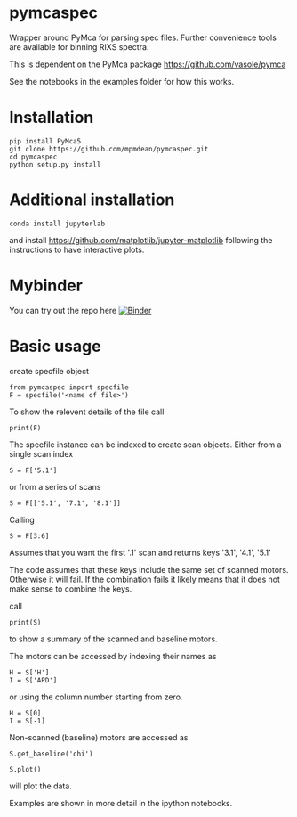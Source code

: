 # pymcaspec
Wrapper around PyMca for parsing spec files. Further convenience tools are available for binning RIXS spectra. 

This is dependent on the PyMca package
https://github.com/vasole/pymca

See the notebooks in the examples folder for how this works.

# Installation
```
pip install PyMca5  
git clone https://github.com/mpmdean/pymcaspec.git  
cd pymcaspec  
python setup.py install
``` 
# Additional installation
```
conda install jupyterlab
```
and install https://github.com/matplotlib/jupyter-matplotlib following the instructions to have interactive plots.  

# Mybinder
You can try out the repo here
[![Binder](https://mybinder.org/badge_logo.svg)](https://mybinder.org/v2/gh/mpmdean/pymcaspec/master)

# Basic usage 
create specfile object  
```
from pymcaspec import specfile
F = specfile('<name of file>')
```

To show the relevent details of the file call  
```
print(F)
```

The specfile instance can be indexed to create scan objects. Either from a single scan index  
```
S = F['5.1']  
```
or from a series of scans 
```
S = F[['5.1', '7.1', '8.1']]
```

Calling  
```
S = F[3:6]  
```
Assumes that you want the first '.1' scan and returns keys '3.1', '4.1', '5.1'

The code assumes that these keys include the same set of scanned motors. Otherwise it will fail. If the combination fails it likely means that it does not make sense to combine the keys. 

call  
```
print(S)  
```
to show a summary of the scanned and baseline motors. 

The motors can be accessed by indexing their names as   
```
H = S['H']  
I = S['APD']  
```
or using the column number starting from zero.   
```
H = S[0]  
I = S[-1] 
```
Non-scanned (baseline) motors are accessed as  
```
S.get_baseline('chi')
```

```
S.plot()
```
will plot the data. 


Examples are shown in more detail in the ipython notebooks.
